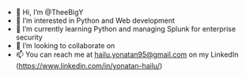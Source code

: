 - 👋 Hi, I’m @TheeBigY
- 👀 I’m interested in Python and Web development
- 🌱 I’m currently learning Python and managing Splunk for enterprise security
- 💞️ I’m looking to collaborate on 
- 📫 You can reach me at hailu.yonatan95@gmail.com on my LinkedIn (https://www.linkedin.com/in/yonatan-hailu/)

<!---
TheeBigY/TheeBigY is a ✨ special ✨ repository because its `README.md` (this file) appears on your GitHub profile.
You can click the Preview link to take a look at your changes.
--->
